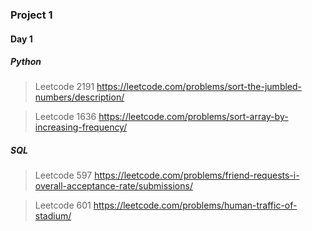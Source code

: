 ### Project 1

#### Day 1
##### Python
> Leetcode 2191 https://leetcode.com/problems/sort-the-jumbled-numbers/description/

> Leetcode 1636 https://leetcode.com/problems/sort-array-by-increasing-frequency/
##### SQL
> Leetcode 597 https://leetcode.com/problems/friend-requests-i-overall-acceptance-rate/submissions/

> Leetcode 601 https://leetcode.com/problems/human-traffic-of-stadium/